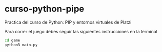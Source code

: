 # curso-python-pipe
Practica del curso de Python: PIP y entornos virtuales de Platzi


Para correr el juego debes seguir las siguientes instrucciones en la terminal
```sh
cd game
python3 main.py
```